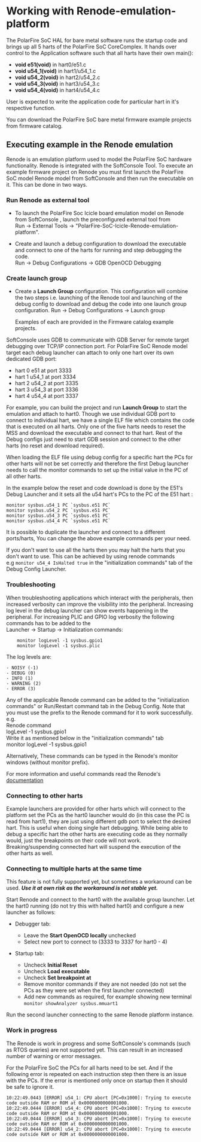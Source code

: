# Working with Renode-emulation-platform

The PolarFire SoC HAL for bare metal software runs the startup code and brings 
up all 5 harts of the PolarFire SoC CoreComplex. It hands over control to the 
Application software such that all harts have their own main():

- **void e51(void)**   in hart0/e51.c
- **void u54_1(void)** in hart1/u54_1.c
- **void u54_2(void)** in hart2/u54_2.c
- **void u54_3(void)** in hart3/u54_3.c
- **void u54_4(void)** in hart4/u54_4.c

User is expected to write the application code for particular hart in it's 
respective function. 

You can download the PolarFire SoC bare metal firmware example projects from 
firmware catalog.

## Executing example in the Renode emulation
Renode is an emulation platform used to model the PolarFire SoC hardware
functionality. Renode is integrated with the SoftConsole Tool. To execute an 
example firmware project on Renode you must first launch the PolarFire SoC model 
Renode model from SoftConsole and then run the executable on it.
This can be done in two ways.

### Run Renode as external tool
* To launch the PolarFire Soc Icicle board emulation model on Renode from 
  SoftConsole , launch the preconfigured external tool from   
       Run -> External Tools -> "PolarFire-SoC-Icicle-Renode-emulation-platform". 
       
* Create and launch a debug configuration to download the executable and 
  connect to one of the harts for running and step debugging the code.   
        Run -> Debug Configurations -> GDB OpenOCD Debugging
        
### Create launch group
* Create a **Launch Group** configuration. This configuration will combine the 
  two steps i.e. launching of the Renode tool and launching of the debug 
  config to download and debug the code into one launch group configuration.
            Run -> Debug Configurations -> Launch group
    
  Examples of each are provided in the Firmware catalog example projects.

SoftConsole uses GDB to communicate with GDB Server for remote target debugging
over TCP/IP connection port.
For PolarFire SoC Renode model target each debug launcher can attach to only 
one hart over its own dedicated GDB port:

- hart 0 e51   at port 3333
- hart 1 u54_1 at port 3334
- hart 2 u54_2 at port 3335
- hart 3 u54_3 at port 3336
- hart 4 u54_4 at port 3337

For example, you can build the project and run **Launch Group** to start the 
emulation and attach to hart0. 
Though we use individual GDB port to connect to individual hart, we have a single 
ELF file which contains the code that is executed on all harts. Only one of the 
five harts needs to reset the MSS and download the executable and connect to
that hart. Rest of the Debug configs just need to start GDB session and connect 
to the other harts (no reset and download required).

When loading the ELF file using debug config for a specific hart the PCs for 
other harts will not be set correctly and therefore the first Debug launcher 
needs to call the monitor commands to set up the initial value in the PC of all
other harts.
 
In the example below the reset and code download is done by the E51's
Debug Launcher and it sets all the u54 hart's PCs to the PC of the E51 hart :

    monitor sysbus.u54_1 PC `sysbus.e51 PC`
    monitor sysbus.u54_2 PC `sysbus.e51 PC`
    monitor sysbus.u54_3 PC `sysbus.e51 PC`
    monitor sysbus.u54_4 PC `sysbus.e51 PC`

It is possible to duplicate the launcher and connect to a different ports/harts,
You can change the above example commands per your need.

If you don't want to use all the harts then you may halt the harts that you don't 
want to use. This can be achieved by using renode commands   
e.g `monitor u54_4 IsHalted true` in the "initialization commands" tab of the 
Debug Config Launcher.

### Troubleshooting
When troubleshooting applications which interact with the peripherals, then 
increased verbosity can improve the visibility into the peripheral. Increasing 
log level in the debug launcher can show events happening in the peripheral. 
For increasing PLIC and GPIO log verbosity the following commands has to be 
added to the   
    Launcher -> Startup -> Initialization commands:
```
    monitor logLevel -1 sysbus.gpio1
    monitor logLevel -1 sysbus.plic
```

The log levels are:

    - NOISY (-1)
    - DEBUG (0)
    - INFO (1)
    - WARNING (2)
    - ERROR (3)

Any of the applicable Renode command can be added to the "initialization commands"
or Run/Restart command tab in the Debug Config. Note that you must use the prefix
<monitor> to the Renode command for it to work successfully.   
e.g.    
Renode command      
    logLevel -1 sysbus.gpio1   
Write it as mentioned below in the "initialization commands" tab      
    monitor logLevel -1 sysbus.gpio1   
   
Alternatively, These commands can be typed in the Renode's monitor windows 
(without monitor prefix).

For more information and useful commands read the Renode's
[documentation](https://renode.readthedocs.io/en/latest/)


### Connecting to other harts

Example launchers are provided for other harts which will connect to the 
platform set the PCs as the hart0 launcher would do (in this case the PC is 
read from hart1), they are just using different gdb port to select the desired 
hart. This is useful when doing single hart debugging. While being able to debug
a specific hart the other harts are executing code as they normally would, 
just the breakpoints on their code will not work. Breaking/suspending connected 
hart will suspend the execution of the other harts as well.

### Connecting to multiple harts at the same time

This feature is not fully supported yet, but sometimes a workaround can be used.
***Use it at own risk as the workaround is not stable yet.***

Start Renode and connect to the hart0 with the available group launcher. Let the 
hart0 running (do not try this with halted hart0) and configure a new launcher 
as follows:

- Debugger tab:
    - Leave the **Start OpenOCD locally** unchecked
    - Select new port to connect to (3333 to 3337 for hart0 - 4)

- Startup tab:
    - Uncheck **Initial Reset**
    - Uncheck **Load executable**
    - Uncheck **Set breakpoint at**
    - Remove monitor commands if they are not needed (do not set the PCs as they 
    were set when the first launcher connected)
    - Add new commands as required, for example showing new terminal 
    `monitor showAnalyzer sysbus.mmuart1`

Run the second launcher connecting to the same Renode platform instance.


### Work in progress
The Renode is work in progress and some SoftConsole's commands (such as RTOS 
queries) are not supported yet. This can result in an increased number of 
warning or error messages. 

For the PolarFire SoC the PCs for all harts need to be set. And if the following
error is repeated on each instruction step then there is an issue with the PCs.
If the error is mentioned only once on startup then it should be safe to ignore it.

```
10:22:49.0443 [ERROR] u54_1: CPU abort [PC=0x1000]: Trying to execute code outside RAM or ROM at 0x0000000000001000.
10:22:49.0444 [ERROR] u54_4: CPU abort [PC=0x1000]: Trying to execute code outside RAM or ROM at 0x0000000000001000.
10:22:49.0444 [ERROR] u54_3: CPU abort [PC=0x1000]: Trying to execute code outside RAM or ROM at 0x0000000000001000.
10:22:49.0444 [ERROR] u54_2: CPU abort [PC=0x1000]: Trying to execute code outside RAM or ROM at 0x0000000000001000.
```




